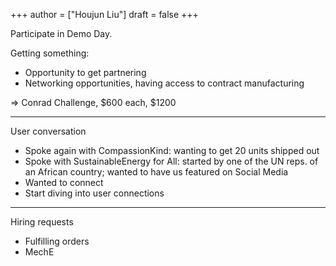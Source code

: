 +++
author = ["Houjun Liu"]
draft = false
+++

Participate in Demo Day.

Getting something:

-   Opportunity to get partnering
-   Networking opportunities, having access to contract manufacturing

=&gt; Conrad Challenge, $600 each, $1200

---

User conversation

-   Spoke again with CompassionKind: wanting to get 20 units shipped out
-   Spoke with SustainableEnergy for All: started by one of the UN reps. of an African country; wanted to have us featured on Social Media
-   Wanted to connect
-   Start diving into user connections

---

Hiring requests

-   Fulfilling orders
-   MechE